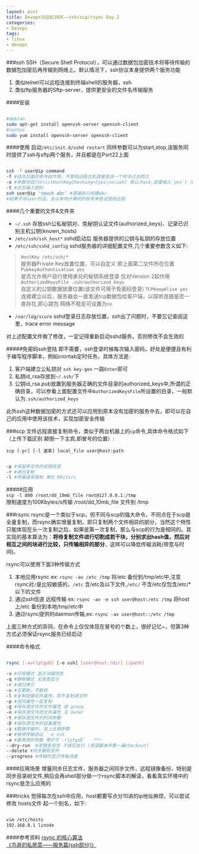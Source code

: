 ```yaml
---
layout: post
title: Devops马拉松30天——ssh/scp/rsync Day.2
categories:
- Devops
tags:
- linux
- devops
---
```


###ssh
SSH（Secure Shell Protocol），可以通过数据包加密技术将等待传输的数据包加密后再传输到网络上。默认情况下，ssh协议本身提供两个服务功能

1. 类似telnet可以远程连接到终端shell的服务器，ssh
2. 类似ftp服务器的Sftp-server，提供更安全的文件名传输服务

####安装
```bash

#debian    
sudo apt-get install openssh-server openssh-client   
#centos    
sudo yum install openssh-server openssh-client   

```


####使用
启动`/etc/init.d/sshd restart` 同样参数可以为start,stop,该服务同时提供了ssh与sftp两个服务，并且都是在Port22上面

```sh

ssh -f user@ip command   
-f #结合后面的命令起作用，不登陆远程主机直接发送一个命令过去而已   
-o #参数项目(StrictHostKeyChecking=[yes|no|ask] 默认为ask,即要输入`yes`)（ConnectTimeout=秒数：连接等待秒数，减少等待时间）
-t #交互输入密码   
ssh user@ip 'touch abc' #直接执行创建abc      
#如果不写user的话，会以本地计算机的账号来尝试登陆远程

```

####几个重要的文件&文件夹
+ `~/.ssh` 存放ssh公私秘钥对、免秘钥认证文件(authorized_keys)、记录已识别主机公钥(known_hosts)   
+ `/etc/ssh/ssh_host*` sshd启动后 服务器提供的公钥与私钥的存放位置  
+ `/etc/ssh/sshd_config` sshd服务器的详细配置文件,几个重要参数含义如下:
> `HostKey /etc/ssh/*`    
> 服务器Private Key放置位置，可以自定义 即上面第二文件所在位置    
> `PubkeyAuthentication yes`    
> 是否允许用户自行使用承兑的秘钥系统登录 仅对Version 2起作用   
> `AuthorizedKeysFile .ssh/authorized_keys`    
> 自定义的公钥数据放置位置(该文件可用于免密码登录)
> `TCPKeepAlive yes`    
> 连接建立以后，服务器会一直发送tcp数据包给客户端，以探听连接是否一直存在,即心跳包 网络不稳定可设置为`no`
+ `/var/log/scure` sshd登录日志存放位置，ssh出了问题时，不要忘记查阅这里，trace error message


对上述配置文件做了修改，一定记得重新启动sshd服务，否则修改不会生效的

#####免密码ssh登陆
即不需要，ssh登录时候每次输入密码，好处是便捷且有利于编写程序脚本，例如crontab定时任务，具体方法是:

1. 客户端建立公私钥对 `ssh key-gen` 一路`Enter`即可 
2. 私钥id_rsa存放到`~/.ssh/`下
3. 公钥id_rsa.pub放置到服务器正确的文件目录的authorized_keys中,所谓的正确目录，可以参看上面配置文件中`AuthorizedKeysFile`所设置的目录，一般默认为`.ssh/authorized_keys`
 
此外ssh这种数据加密的方式还可以应用到原本没有加密的服务中去，即可以在自己的应用中使用该技术，实现加密安全传输

###scp
文件远程直接复制命令，类似于两台机器上的`cp`命令,具体命令格式如下（上传下载区别 颠倒一下主宾,即冒号的位置）:    

`scp [-pr] [-l 速率] local_file user@host:path `

```sh

-p #保留原文件的权限信息     
-r #递归复制   
-l #传输速率限制 单位 Kbits/s   

```
#####应用   
`scp -l 800 /root/dd_10mb_file root@127.0.0.1:/tmp`   
限制速度为100Kbytes/s传输 /root/dd_10mb_file 文件到 /tmp   


###rsync 
rsync是一个类似于scp，但不同与scp的强大命令，不同点在于scp是全量复制，而rsync确实增量复制，即只复制两个文件相异的部分，当然这个特性只能体现在头一次复制之后，如果是第一次复制，那么与scp的行为是相同的。其实现的基本算法为：**将待复制文件进行切割成若干块，分别求出hash值，然后对相互之间的块进行比较，只传输相异的部分**，这样可以降低传输消耗(带宽与时间)。

rsync可以使用下面3种传输方式   

1. 本地应用rsync ex: `rsync -av /etc /tmp` 将/etc 备份到/tmp/etc中,注意rsync对`/`是比较敏感的，`/etc` 含/etc及以下文件,`/etc/` 不含/etc仅包含/etc/* 以下的文件
2. 通过ssh信道 远程传输  ex: `rsync -av -e ssh user@host:/etc /tmp` 将host上/etc 备份到本地/tmp/etc中
3. 通过rsync提供的daemon传输,ex: `rsync -av user@host::/etc /tmp`

上面三种方式的异同，在命令上仅仅体现在冒号的个数上，很好记忆~，但第3种方式必须保证rsync服务已经启动

####命令格式
```sh

rsync [-avrlptgoD] [-e ssh] [user@host:/dir] [/path]     

-v #可视模式 显示详细信息     
-q #静默模式 无信息显示    
-r #递归拷贝   
-u #仅更新，不删除   
-l #复制链接文件属性，即不复制源文件   
-p #连同属性一起复制   
-g #保存源文件的文件属性 组 group   
-o #保存源文件的文件属性 主 owner   
-t #保存源文件的时间参数   
-D #保存源文件的设备属性   
-z #数据传输时，加上压缩参数    
-e #使用传输协议 `-e ssh`    
-a #最常用的参数 等价于`-rlptgoD`   ***
--dry-run  #至报告信息 不真实执行 (用语脚本中第一遍checkout)   
--delete #同步删除文件  
--progress #传输时显示传输进度

```


####应用场景
增量同步日志文件，服务器之间同步文件，远程镜像备份，特别是同步目录树文件,稍后会再shell部分做一个rsync脚本的解读，看看真实环境中的rsync是怎么应用的



###tricks
觉得每次在ssh中应用，host都要写点分10进的ip地址麻烦，可以尝试 修改 hosts文件 起一个别名，如下:

```sh

vim /etc/hosts
192.168.0.1 linode

```


####参考资料
[rsync 的核心算法](http://coolshell.cn/articles/7425.html)   
[《鸟哥的私房菜——服务篇(ssh部分)》](http://linux.vbird.org/linux_server/0310telnetssh.php)

